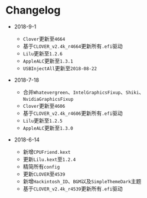 # Changelog
- 2018-9-1
  - `Clover`更新至`4664`
  - 基于`CLOVER_v2.4k_r4664`更新所有`.efi`驱动
  - `Lilu`更新至`1.2.6`
  - `AppleALC`更新至`1.3.1`
  - `USBInjectAll`更新至`2018-08-22`

- 2018-7-18
  - 合并`Whatevergreen`、`IntelGraphicsFixup`、`Shiki`、`NvidiaGraphicsFixup`
  - `Clover`更新至`4606`
  - 基于`CLOVER_v2.4k_r4606`更新所有`.efi`驱动
  - `Lilu`更新至`1.2.5`
  - `AppleALC`更新至`1.3.0`

- 2018-6-14
  - 新增`CPUFriend.kext`
  - 更新`Lilu.kext`至`1.2.4`
  - 精简所有`config`
  - 更新`CLOVER`至`4539`
  - 新增`Hackintosh_ID`、`BGM`以及`SimpleThemeDark`主题
  - 基于`CLOVER_v2.4k_r4539`更新所有`.efi`驱动